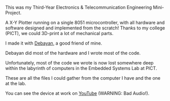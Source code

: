 This was my Third-Year Electronics & Telecommunication Engineering Mini-Project.

A X-Y Plotter running on a single 8051 microcontroller, with all hardware and software designed and implemented from the scratch! Thanks to my college (PICT), we could 3D-print a lot of mechanical parts.

I made it with [Debayan](https://www.linkedin.com/in/debayan-mazumdar-1a8a5821a/?originalSubdomain=in), a good friend of mine.

Debayan did most of the hardware and I wrote most of the code.

Unfortunately, most of the code we wrote is now lost somewhere deep within the labyrinth of computers in the Embedded Systems Lab at PICT.

These are all the files I could gather from the computer I have and the one at the lab.

You can see the device at work on [YouTube](https://www.youtube.com/watch?v=vahrcpdgLIg&list=PLoDygGHJ35GHnISrrwo50JsnQ6fwZTDqs&index=7) (WARNING: Bad Audio!).
